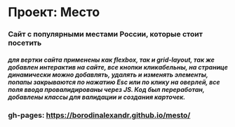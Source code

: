 # Проект: Место

### Сайт с популярными местами России, которые стоит посетить

##### для вертки сайта применены как flexbox, так и grid-layout, так же добавлен интерактив на сайте, все кнопки кликабельны, на странице динамически можно добавлять, удалять и изменять элементы, попапы закрываются по нажатию Esc или по клику на оверлей, все поля ввода провалидированы через JS. Код был переработан, добавлены классы для валидации и создания карточек. 

### gh-pages: https://borodinalexandr.github.io/mesto/



